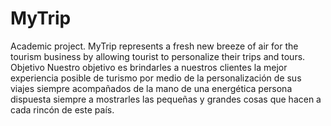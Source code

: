 # MyTrip
Academic project. MyTrip represents a fresh new breeze of air for the tourism business by allowing tourist to personalize their trips and tours.
Objetivo
Nuestro objetivo es brindarles a nuestros clientes la mejor experiencia posible de turismo por medio de la personalización de sus viajes siempre acompañados de la mano de una energética persona dispuesta siempre a mostrarles las pequeñas y grandes cosas que hacen a cada rincón de este país.
